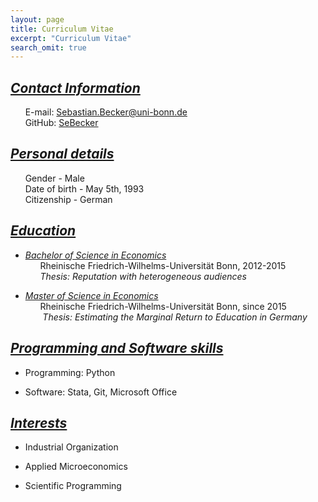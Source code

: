 ```yaml
---
layout: page
title: Curriculum Vitae
excerpt: "Curriculum Vitae"
search_omit: true
---
```



## <u><i>Contact Information</i></u>

&nbsp;&nbsp;&nbsp;&nbsp;&nbsp;&nbsp;E-mail: Sebastian.Becker@uni-bonn.de<br>
&nbsp;&nbsp;&nbsp;&nbsp;&nbsp;&nbsp;GitHub: [SeBecker](https://github.com/SeBecker/)

## <u><i>Personal details</i></u>

&nbsp;&nbsp;&nbsp;&nbsp;&nbsp;&nbsp;Gender         - Male<br> 
&nbsp;&nbsp;&nbsp;&nbsp;&nbsp;&nbsp;Date of birth  - May 5th, 1993<br> 
&nbsp;&nbsp;&nbsp;&nbsp;&nbsp;&nbsp;Citizenship    - German

## <u><i>Education</i></u>

+ <u><i>Bachelor of Science in Economics</i></u><br> 
&nbsp;&nbsp;&nbsp;&nbsp;&nbsp;&nbsp;Rheinische Friedrich-Wilhelms-Universität Bonn, 2012-2015<br>
&nbsp;&nbsp;&nbsp;&nbsp;&nbsp;&nbsp;*Thesis: Reputation with heterogeneous audiences*

+ <u><i>Master of Science in Economics</i></u> <br>
&nbsp;&nbsp;&nbsp;&nbsp;&nbsp;&nbsp;Rheinische Friedrich-Wilhelms-Universität Bonn, since 2015<br>
&nbsp;&nbsp;&nbsp;&nbsp;&nbsp;&nbsp; *Thesis: Estimating the Marginal Return to Education in Germany*

## <u><i>Programming and Software skills</i></u>

+ Programming: Python

+ Software: Stata, Git, Microsoft Office

## <u><i>Interests</i></u>

+ Industrial Organization

+ Applied Microeconomics

+ Scientific Programming
